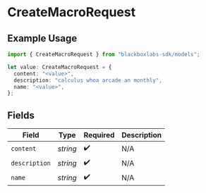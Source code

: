 # CreateMacroRequest

## Example Usage

```typescript
import { CreateMacroRequest } from "blackboxlabs-sdk/models";

let value: CreateMacroRequest = {
  content: "<value>",
  description: "calculus whoa arcade an monthly",
  name: "<value>",
};
```

## Fields

| Field              | Type               | Required           | Description        |
| ------------------ | ------------------ | ------------------ | ------------------ |
| `content`          | *string*           | :heavy_check_mark: | N/A                |
| `description`      | *string*           | :heavy_check_mark: | N/A                |
| `name`             | *string*           | :heavy_check_mark: | N/A                |